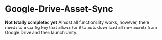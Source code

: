 # Google-Drive-Asset-Sync

**Not totally completed yet**
Almost all functionality works, however, there needs to a config key that allows for it to auto download all new assets from Google Drive and then launch Unity.
